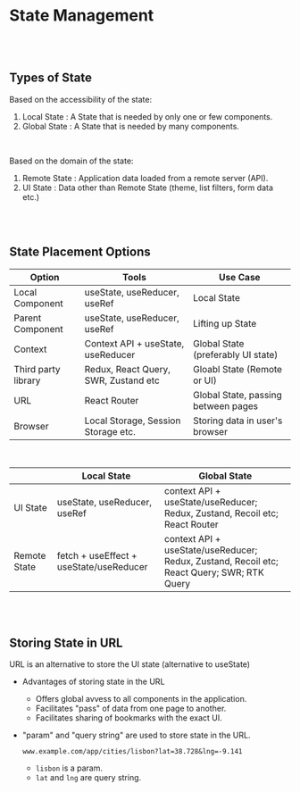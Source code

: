 # State Management

<br>
<br>

## Types of State

Based on the accessibility of the state:

1. Local State : A State that is needed by only one or few components.
2. Global State : A State that is needed by many components.

<br>

Based on the domain of the state:

1. Remote State : Application data loaded from a remote server (API).
2. UI State : Data other than Remote State (theme, list filters, form data etc.)

<br>
<br>

## State Placement Options

| Option              | Tools                                | Use Case                            |
| ------------------- | ------------------------------------ | ----------------------------------- |
| Local Component     | useState, useReducer, useRef         | Local State                         |
| Parent Component    | useState, useReducer, useRef         | Lifting up State                    |
| Context             | Context API + useState, useReducer   | Global State (preferably UI state)  |
| Third party library | Redux, React Query, SWR, Zustand etc | Gloabl State (Remote or UI)         |
| URL                 | React Router                         | Global State, passing between pages |
| Browser             | Local Storage, Session Storage etc.  | Storing data in user's browser      |

<br>

|              | Local State                             | Global State                                                                               |
| ------------ | --------------------------------------- | ------------------------------------------------------------------------------------------ |
| UI State     | useState, useReducer, useRef            | context API + useState/useReducer; Redux, Zustand, Recoil etc; React Router                |
| Remote State | fetch + useEffect + useState/useReducer | context API + useState/useReducer; Redux, Zustand, Recoil etc; React Query; SWR; RTK Query |

<br>
<br>

## Storing State in URL

URL is an alternative to store the UI state (alternative to useState)

- Advantages of storing state in the URL

  - Offers global avvess to all components in the application.
  - Facilitates "pass" of data from one page to another.
  - Facilitates sharing of bookmarks with the exact UI.

- "param" and "query string" are used to store state in the URL.

  ```
  www.example.com/app/cities/lisbon?lat=38.728&lng=-9.141
  ```

  - `lisbon` is a param.
  - `lat` and `lng` are query string.
